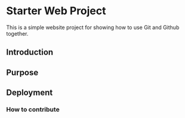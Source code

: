 # Starter Web Project
This is a simple website project for showing how to use Git and Github together.

## Introduction

## Purpose

## Deployment

### How to contribute
